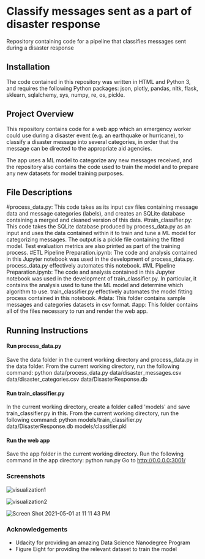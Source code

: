 # Classify messages sent as a part of disaster response
Repository containing code for a pipeline that classifies messages sent during a disaster response

## Installation

The code contained in this repository was written in HTML and Python 3, and requires the following Python packages: json, plotly, pandas, nltk, flask, sklearn, sqlalchemy, sys, numpy, re, os, pickle.

## Project Overview
This repository contains code for a web app which an emergency worker could use during a disaster event (e.g. an earthquake or hurricane), to classify a disaster message into several categories, in order that the message can be directed to the appropriate aid agencies.

The app uses a ML model to categorize any new messages received, and the repository also contains the code used to train the model and to prepare any new datasets for model training purposes.

## File Descriptions

#process_data.py: This code takes as its input csv files containing message data and message categories (labels), and creates an SQLite database containing a merged and cleaned version of this data.
#train_classifier.py: This code takes the SQLite database produced by process_data.py as an input and uses the data contained within it to train and tune a ML model for categorizing messages. The output is a pickle file containing the fitted model. Test evaluation metrics are also printed as part of the training process.
#ETL Pipeline Preparation.ipynb: The code and analysis contained in this Jupyter notebook was used in the development of process_data.py. process_data.py effectively automates this notebook.
#ML Pipeline Preparation.ipynb: The code and analysis contained in this Jupyter notebook was used in the development of train_classifier.py. In particular, it contains the analysis used to tune the ML model and determine which algorithm to use. train_classifier.py effectively automates the model fitting process contained in this notebook.
#data: This folder contains sample messages and categories datasets in csv format.
#app: This folder contains all of the files necessary to run and render the web app.

## Running Instructions

#### Run process_data.py
Save the data folder in the current working directory and process_data.py in the data folder.
From the current working directory, run the following command: python data/process_data.py data/disaster_messages.csv data/disaster_categories.csv data/DisasterResponse.db

#### Run train_classifier.py
In the current working directory, create a folder called 'models' and save train_classifier.py in this.
From the current working directory, run the following command: python models/train_classifier.py data/DisasterResponse.db models/classifier.pkl

#### Run the web app
Save the app folder in the current working directory.
Run the following command in the app directory: python run.py
Go to http://0.0.0.0:3001/

### Screenshots

![visualization1](https://user-images.githubusercontent.com/10462415/116804179-9636e980-aad1-11eb-893e-4c07819ab95b.png)

![visualization2](https://user-images.githubusercontent.com/10462415/116804271-5d4b4480-aad2-11eb-95a5-3b5874c86df1.png)

![Screen Shot 2021-05-01 at 11 11 43 PM](https://user-images.githubusercontent.com/10462415/116804344-db0f5000-aad2-11eb-8f86-d7bc7c4dd90c.png)

### Acknowledgements

- Udacity for providing an amazing Data Science Nanodegree Program
- Figure Eight for providing the relevant dataset to train the model
